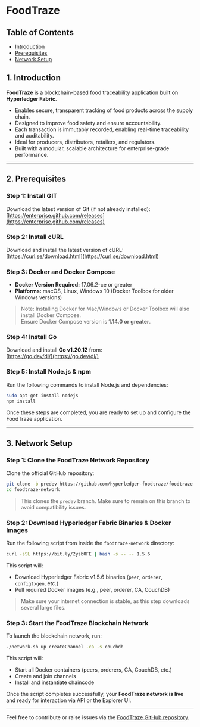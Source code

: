 # FoodTraze

## Table of Contents

- [Introduction](#1.-introduction)
- [Prerequisites](#prerequisites)
- [Network Setup](#network-setup)


## 1. Introduction

**FoodTraze** is a blockchain-based food traceability application built on **Hyperledger Fabric**.

- Enables secure, transparent tracking of food products across the supply chain.
- Designed to improve food safety and ensure accountability.
- Each transaction is immutably recorded, enabling real-time traceability and auditability.
- Ideal for producers, distributors, retailers, and regulators.
- Built with a modular, scalable architecture for enterprise-grade performance.

---

## 2. Prerequisites

### Step 1: Install GIT
Download the latest version of Git (if not already installed):  
[https://enterprise.github.com/releases](https://enterprise.github.com/releases)

### Step 2: Install cURL
Download and install the latest version of cURL:  
[https://curl.se/download.html](https://curl.se/download.html)

### Step 3: Docker and Docker Compose
- **Docker Version Required:** 17.06.2-ce or greater
- **Platforms:** macOS, Linux, Windows 10 (Docker Toolbox for older Windows versions)

> Note: Installing Docker for Mac/Windows or Docker Toolbox will also install Docker Compose.  
> Ensure Docker Compose version is **1.14.0 or greater**.

### Step 4: Install Go
Download and install **Go v1.20.12** from:  
[https://go.dev/dl/](https://go.dev/dl/)

### Step 5: Install Node.js & npm
Run the following commands to install Node.js and dependencies:

```bash
sudo apt-get install nodejs
npm install
```

Once these steps are completed, you are ready to set up and configure the FoodTraze application.

---

## 3. Network Setup

### Step 1: Clone the FoodTraze Network Repository
Clone the official GitHub repository:

```bash
git clone -b predev https://github.com/hyperledger-foodtraze/foodtraze-network.git
cd foodtraze-network
```

> This clones the `predev` branch. Make sure to remain on this branch to avoid compatibility issues.

### Step 2: Download Hyperledger Fabric Binaries & Docker Images

Run the following script from inside the `foodtraze-network` directory:

```bash
curl -sSL https://bit.ly/2ysbOFE | bash -s -- -- 1.5.6
```

This script will:
- Download Hyperledger Fabric v1.5.6 binaries (`peer`, `orderer`, `configtxgen`, etc.)
- Pull required Docker images (e.g., peer, orderer, CA, CouchDB)

> Make sure your internet connection is stable, as this step downloads several large files.

### Step 3: Start the FoodTraze Blockchain Network

To launch the blockchain network, run:

```bash
./network.sh up createChannel -ca -s couchdb
```

This script will:
- Start all Docker containers (peers, orderers, CA, CouchDB, etc.)
- Create and join channels
- Install and instantiate chaincode

Once the script completes successfully, your **FoodTraze network is live** and ready for interaction via API or the Explorer UI.

---

Feel free to contribute or raise issues via the [FoodTraze GitHub repository](https://github.com/hyperledger-foodtraze/foodtraze-network).
